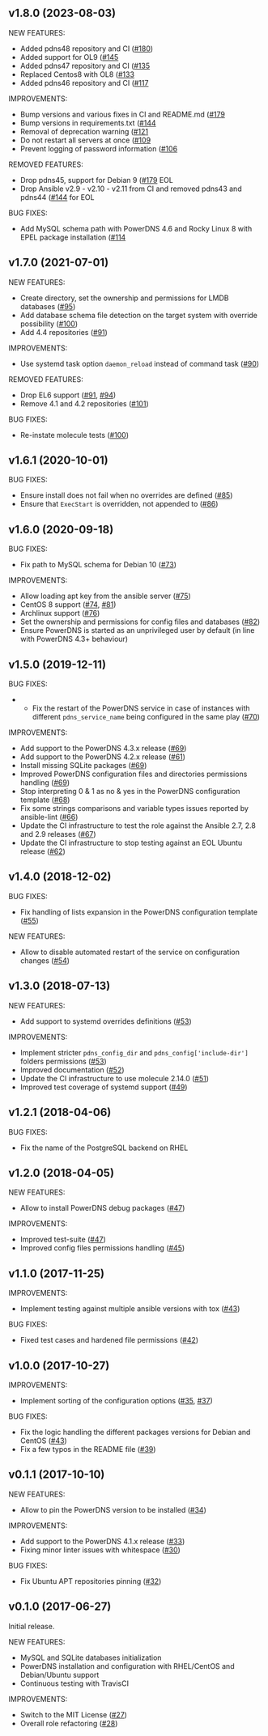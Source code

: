 ## v1.8.0 (2023-08-03)

NEW FEATURES:
- Added pdns48 repository and CI ([\#180](https://github.com/PowerDNS/pdns-ansible/pull/180))
- Added support for OL9 ([\#145](https://github.com/PowerDNS/pdns-ansible/pull/145)
- Added pdns47 repository and CI ([\#135](https://github.com/PowerDNS/pdns-ansible/pull/135)
- Replaced Centos8 with OL8 ([\#133](https://github.com/PowerDNS/pdns-ansible/pull/133)
- Added pdns46 repository and CI ([\#117](https://github.com/PowerDNS/pdns-ansible/pull/117)

IMPROVEMENTS:
- Bump versions and various fixes in CI and README.md ([\#179](https://github.com/PowerDNS/pdns-ansible/pull/179)
- Bump versions in requirements.txt ([\#144](https://github.com/PowerDNS/pdns-ansible/pull/144)
- Removal of deprecation warning ([\#121](https://github.com/PowerDNS/pdns-ansible/pull/121)
- Do not restart all servers at once ([\#109](https://github.com/PowerDNS/pdns-ansible/pull/109)
- Prevent logging of password information ([\#106](https://github.com/PowerDNS/pdns-ansible/pull/106)

REMOVED FEATURES:
- Drop pdns45, support for Debian 9 ([\#179](https://github.com/PowerDNS/pdns-ansible/pull/179) EOL
- Drop Ansible v2.9 - v2.10 - v2.11 from CI  and removed pdns43 and pdns44 ([\#144](https://github.com/PowerDNS/pdns-ansible/pull/144) for EOL

BUG FIXES:
- Add MySQL schema path with PowerDNS 4.6 and Rocky Linux 8 with EPEL package installation ([\#114](https://github.com/PowerDNS/pdns-ansible/pull/114)

## v1.7.0 (2021-07-01)

NEW FEATURES:
- Create directory, set the ownership and permissions for LMDB databases ([\#95](https://github.com/PowerDNS/pdns-ansible/pull/95))
- Add database schema file detection on the target system with override possibility ([\#100](https://github.com/PowerDNS/pdns-ansible/pull/100))
- Add 4.4 repositories ([\#91](https://github.com/PowerDNS/pdns-ansible/pull/91))

IMPROVEMENTS:
- Use systemd task option `daemon_reload` instead of command task ([\#90](https://github.com/PowerDNS/pdns-ansible/pull/90))

REMOVED FEATURES:
- Drop EL6 support ([\#91](https://github.com/PowerDNS/pdns-ansible/pull/91), [\#94](https://github.com/PowerDNS/pdns-ansible/pull/94))
- Remove 4.1 and 4.2 repositories ([\#101](https://github.com/PowerDNS/pdns-ansible/pull/101))

BUG FIXES:
- Re-instate molecule tests ([\#100](https://github.com/PowerDNS/pdns-ansible/pull/100))

## v1.6.1 (2020-10-01)

BUG FIXES:
- Ensure install does not fail when no overrides are defined ([\#85](https://github.com/PowerDNS/pdns-ansible/pull/85))
- Ensure that `ExecStart` is overridden, not appended to ([\#86](https://github.com/PowerDNS/pdns-ansible/pull/86))

## v1.6.0 (2020-09-18)

BUG FIXES:
- Fix path to MySQL schema for Debian 10 ([\#73](https://github.com/PowerDNS/pdns-ansible/pull/73))

IMPROVEMENTS:
- Allow loading apt key from the ansible server ([\#75](https://github.com/PowerDNS/pdns-ansible/pull/75))
- CentOS 8 support ([\#74](https://github.com/PowerDNS/pdns-ansible/pull/74), [\#81](https://github.com/PowerDNS/pdns-ansible/pull/81))
- Archlinux support ([\#76](https://github.com/PowerDNS/pdns-ansible/pull/76))
- Set the ownership and permissions for config files and databases ([\#82](https://github.com/PowerDNS/pdns-ansible/pull/82))
- Ensure PowerDNS is started as an unprivileged user by default (in line with PowerDNS 4.3+ behaviour)

## v1.5.0 (2019-12-11)

BUG FIXES:
- - Fix the restart of the PowerDNS service in case of instances with different `pdns_service_name` being configured in the same play ([\#70](https://github.com/PowerDNS/pdns-ansible/pull/70))

IMPROVEMENTS:
- Add support to the PowerDNS 4.3.x release ([\#69](https://github.com/PowerDNS/pdns-ansible/pull/69))
- Add support to the PowerDNS 4.2.x release ([\#61](https://github.com/PowerDNS/pdns-ansible/pull/61))
- Install missing SQLite packages ([\#69](https://github.com/PowerDNS/pdns-ansible/pull/69))
- Improved PowerDNS configuration files and directories permissions handling ([\#69](https://github.com/PowerDNS/pdns-ansible/pull/69))
- Stop interpreting 0 & 1 as no & yes in the PowerDNS configuration template ([\#68](https://github.com/PowerDNS/pdns-ansible/pull/68))
- Fix some strings comparisons and variable types issues reported by ansible-lint ([\#66](https://github.com/PowerDNS/pdns-ansible/pull/66))
- Update the CI infrastructure to test the role against the Ansible 2.7, 2.8 and 2.9 releases ([\#67](https://github.com/PowerDNS/pdns-ansible/pull/67))
- Update the CI infrastructure to stop testing against an EOL Ubuntu release ([\#62](https://github.com/PowerDNS/pdns-ansible/pull/62))

## v1.4.0 (2018-12-02)

BUG FIXES:
- Fix handling of lists expansion in the PowerDNS configuration template ([\#55](https://github.com/PowerDNS/pdns-ansible/pull/55))

NEW FEATURES:
- Allow to disable automated restart of the service on configuration changes ([\#54](https://github.com/PowerDNS/pdns-ansible/pull/54))

## v1.3.0 (2018-07-13)

NEW FEATURES:
- Add support to systemd overrides definitions ([\#53](https://github.com/PowerDNS/pdns-ansible/pull/53))

IMPROVEMENTS:
- Implement stricter `pdns_config_dir` and `pdns_config['include-dir']` folders permissions ([\#53](https://github.com/PowerDNS/pdns-ansible/pull/53))
- Improved documentation ([\#52](https://github.com/PowerDNS/pdns-ansible/pull/52))
- Update the CI infrastructure to use molecule 2.14.0 ([\#51](https://github.com/PowerDNS/pdns-ansible/pull/51))
- Improved test coverage of systemd support ([\#49](https://github.com/PowerDNS/pdns-ansible/pull/49))

## v1.2.1 (2018-04-06)

BUG FIXES:
- Fix the name of the PostgreSQL backend on RHEL

## v1.2.0 (2018-04-05)

NEW FEATURES:
- Allow to install PowerDNS debug packages ([\#47](https://github.com/PowerDNS/pdns-ansible/pull/47))

IMPROVEMENTS:
- Improved test-suite ([\#47](https://github.com/PowerDNS/pdns-ansible/pull/47))
- Improved config files permissions handling ([\#45](https://github.com/PowerDNS/pdns-ansible/pull/45))

## v1.1.0 (2017-11-25)

IMPROVEMENTS:
- Implement testing against multiple ansible versions with tox ([\#43](https://github.com/PowerDNS/pdns-ansible/pull/43))

BUG FIXES:
- Fixed test cases and hardened file permissions ([\#42](https://github.com/PowerDNS/pdns-ansible/pull/42))

## v1.0.0 (2017-10-27)

IMPROVEMENTS:
- Implement sorting of the configuration options ([\#35](https://github.com/PowerDNS/pdns-ansible/pull/35), [\#37](https://github.com/PowerDNS/pdns-ansible/pull/37))

BUG FIXES:
- Fix the logic handling the different packages versions for Debian and CentOS ([\#43](https://github.com/PowerDNS/pdns-ansible/pull/43))
- Fix a few typos in the README file ([\#39](https://github.com/PowerDNS/pdns-ansible/pull/39))

## v0.1.1 (2017-10-10)

NEW FEATURES:
- Allow to pin the PowerDNS version to be installed ([\#34](https://github.com/PowerDNS/pdns-ansible/pull/34))

IMPROVEMENTS:
- Add support to the PowerDNS 4.1.x release ([\#33](https://github.com/PowerDNS/pdns-ansible/pull/33))
- Fixing minor linter issues with whitespace ([\#30](https://github.com/PowerDNS/pdns-ansible/pull/30))

BUG FIXES:
- Fix Ubuntu APT repositories pinning ([\#32](https://github.com/PowerDNS/pdns-ansible/pull/32))

## v0.1.0 (2017-06-27)

Initial release.

NEW FEATURES:
- MySQL and SQLite databases initialization
- PowerDNS installation and configuration with RHEL/CentOS and Debian/Ubuntu support
- Continuous testing with TravisCI

IMPROVEMENTS:
- Switch to the MIT License ([\#27](https://github.com/PowerDNS/pdns-ansible/pull/27))
- Overall role refactoring ([\#28](https://github.com/PowerDNS/pdns-ansible/pull/28))
